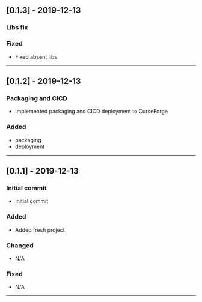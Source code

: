 ## [0.1.3] - 2019-12-13 ##
### Libs fix ###

### Fixed ###

   * Fixed absent libs
---


## [0.1.2] - 2019-12-13 ##
### Packaging and CICD ###

  * Implemented packaging and CICD deployment to CurseForge

### Added ###

  * packaging
  * deployment
---


## [0.1.1] - 2019-12-13 ##
### Initial commit ###

  * Initial commit

### Added ###

  * Added fresh project

### Changed ###

   * N/A

### Fixed ###

   * N/A
---